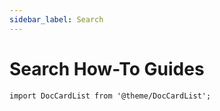 ```yaml
---
sidebar_label: Search
---
```


# Search How-To Guides

```mdx-code-block
import DocCardList from '@theme/DocCardList';
```

<DocCardList />
